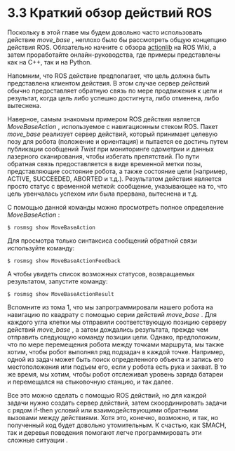 # 3.3 Краткий обзор действий ROS

Поскольку в этой главе мы будем довольно часто использовать действие _move\_base_ , неплохо было бы рассмотреть общую концепцию действия ROS. Обязательно начните с обзора [actionlib](http://wiki.ros.org/actionlib) на ROS Wiki, а затем проработайте онлайн-руководства, где примеры представлены как на C++, так и на Python.

Напомним, что ROS действие предполагает, что цель должна быть представлена клиентом действия. В этом случае сервер действий обычно предоставляет обратную связь по мере продвижения к цели и результат, когда цель либо успешно достигнута, либо отменена, либо вытеснена.

Наверное, самым знакомым примером ROS действия является _MoveBaseAction_ , используемое с навигационным стеком ROS. Пакет _move\_base_ реализует сервер действий, который принимает целевую позу для робота \(положение и ориентация\) и пытается ее достичь путем публикации сообщений _Twist_  при мониторинге одометрии и данных лазерного сканирования, чтобы избегать препятствий. По пути обратная связь предоставляется в виде временной метки позы, представляющие состояние робота, а также состояние цели \(например, ACTIVE, SUCCEEDED, ABORTED и т.д.\). Результатом действия является просто статус с временной меткой: сообщение, указывающее на то, что цель увенчалась успехом или была прервана, вытеснена и т.д.

С помощью данной команды можно просмотреть полное определение _MoveBaseAction_ :

```text
$ rosmsg show MoveBaseAction
```

Для просмотра только синтаксиса сообщений обратной связи используйте команду:

```text
$ rosmsg show MoveBaseActionFeedback
```

А чтобы увидеть список возможных статусов, возвращаемых результатом, запустите команду:

```text
$ rosmsg show MoveBaseActionResult
```

Вспомните из тома 1, что мы запрограммировали нашего робота на навигацию по квадрату с помощью серии действий _move\_base_ . Для каждого угла клетки мы отправили соответствующую позицию серверу действий _move\_base_ , а затем дождались результата, прежде чем отправить следующую команду позиции цели. Однако, предположим, что по мере перемещения робота между точками маршрута, мы также хотим, чтобы робот выполнял ряд подзадач в каждой точке. Например, одной из задач может быть поиск определенного объекта и запись его местоположения или подъем его, если у робота есть рука и захват. В то же время, мы хотим, чтобы робот отслеживал уровень заряда батареи и перемещался на стыковочную станцию, и так далее.

Все это можно сделать с помощью ROS действий, но для каждой задачи нужно создать сервер действий, затем скоординировать задачи с рядом if-then условий или взаимодействующими обратными вызовами между действиями. Хотя это, конечно, возможно, и так, но полученный код будет довольно утомительным. К счастью, как SMACH, так и деревья поведения помогают легче программировать эти сложные ситуации .

